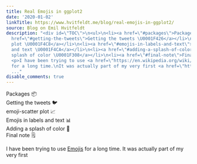 ```yaml
---
title: Real Emojis in ggplot2
date: '2020-01-02'
linkTitle: https://www.hvitfeldt.me/blog/real-emojis-in-ggplot2/
source: Blog on Emil Hvitfeldt
description: "<div id=\"TOC\">\n<ul>\n<li><a href=\"#packages\">Packages \U0001F4E6</a></li>\n<li><a
  href=\"#getting-the-tweets\">Getting the tweets \U0001F426</a></li>\n<li><a href=\"#emoji-scatter-plot\">emoji-scatter
  plot \U0001F4C8</a></li>\n<li><a href=\"#emojis-in-labels-and-text\">Emojis in labels
  and text \U0001F4CA</a></li>\n<li><a href=\"#adding-a-splash-of-color\">Adding a
  splash of color \U0001F308</a></li>\n<li><a href=\"#final-note\">Final note \U0001F5D2</a></li>\n</ul>\n</div>
  <p>I have been trying to use <a href=\"https://en.wikipedia.org/wiki/Emoji\">Emojis</a>
  for a long time.\nIt was actually part of my very first <a href=\"https://www.hvitfeldt.me/blog/2017-world-pr
  ..."
disable_comments: true
---
```

<div id="TOC">
<ul>
<li><a href="#packages">Packages 📦</a></li>
<li><a href="#getting-the-tweets">Getting the tweets 🐦</a></li>
<li><a href="#emoji-scatter-plot">emoji-scatter plot 📈</a></li>
<li><a href="#emojis-in-labels-and-text">Emojis in labels and text 📊</a></li>
<li><a href="#adding-a-splash-of-color">Adding a splash of color 🌈</a></li>
<li><a href="#final-note">Final note 🗒</a></li>
</ul>
</div> <p>I have been trying to use <a href="https://en.wikipedia.org/wiki/Emoji">Emojis</a> for a long time.
It was actually part of my very first <a href="https://www.hvitfeldt.me/blog/2017-world-pr ...